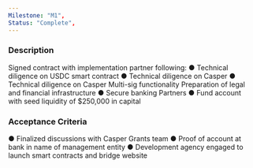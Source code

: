 ```yaml
---
Milestone: "M1",
Status: "Complete",
---
```

<!--lang:en--> 
### Description

Signed contract with implementation partner following:
● Technical diligence on USDC smart contract
● Technical diligence on Casper
● Technical diligence on Casper Multi-sig functionality Preparation of legal and financial infrastructure
● Secure banking Partners
● Fund account with seed liquidity of $250,000 in capital



### Acceptance Criteria
● Finalized discussions with Casper Grants team
● Proof of account at bank in name of management entity
● Development agency engaged to launch smart contracts and bridge website

